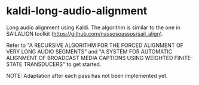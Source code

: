 # kaldi-long-audio-alignment
Long audio alignment using Kaldi. The algorithm is similar to the one in SAILALIGN toolkit (https://github.com/nassosoassos/sail_align). 

Refer to "A RECURSIVE ALGORITHM FOR THE FORCED ALIGNMENT OF VERY LONG AUDIO SEGMENTS" and "A SYSTEM FOR AUTOMATIC ALIGNMENT OF BROADCAST MEDIA CAPTIONS USING WEIGHTED FINITE-STATE TRANSDUCERS" to get started.

NOTE: Adaptation after each pass has not been implemented yet.

